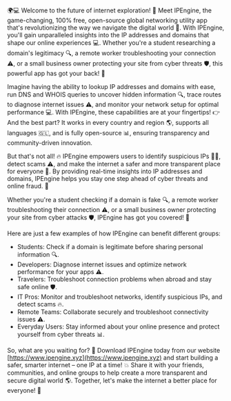 🌍💻 Welcome to the future of internet exploration! 🚀 Meet IPEngine, the game-changing, 100% free, open-source global networking utility app that's revolutionizing the way we navigate the digital world 📡. With IPEngine, you'll gain unparalleled insights into the IP addresses and domains that shape our online experiences 💻. Whether you're a student researching a domain's legitimacy 🔍, a remote worker troubleshooting your connection ⚠️, or a small business owner protecting your site from cyber threats 🛡️, this powerful app has got your back! 🙌

Imagine having the ability to lookup IP addresses and domains with ease, run DNS and WHOIS queries to uncover hidden information 🔍, trace routes to diagnose internet issues ⚠️, and monitor your network setup for optimal performance 💻. With IPEngine, these capabilities are at your fingertips! 👉 And the best part? It works in every country and region 🌎, supports all languages 🇬🇱, and is fully open-source 📊, ensuring transparency and community-driven innovation.

But that's not all! 🔥 IPEngine empowers users to identify suspicious IPs 🕵️‍♀️, detect scams ⚠️, and make the internet a safer and more transparent place for everyone 🌈. By providing real-time insights into IP addresses and domains, IPEngine helps you stay one step ahead of cyber threats and online fraud. 💪

Whether you're a student checking if a domain is fake 🔍, a remote worker troubleshooting their connection ⚠️, or a small business owner protecting your site from cyber attacks 🛡️, IPEngine has got you covered! 🙌

Here are just a few examples of how IPEngine can benefit different groups:

* Students: Check if a domain is legitimate before sharing personal information 🔍.
* Developers: Diagnose internet issues and optimize network performance for your apps ⚠️.
* Travelers: Troubleshoot connection problems when abroad and stay safe online 🛡️.
* IT Pros: Monitor and troubleshoot networks, identify suspicious IPs, and detect scams 🔥.
* Remote Teams: Collaborate securely and troubleshoot connectivity issues ⚠️.
* Everyday Users: Stay informed about your online presence and protect yourself from cyber threats 📊.

So, what are you waiting for? 🤔 Download IPEngine today from our website [https://www.ipengine.xyz](https://www.ipengine.xyz) and start building a safer, smarter internet – one IP at a time! 💥 Share it with your friends, communities, and online groups to help create a more transparent and secure digital world 🌎. Together, let's make the internet a better place for everyone! 🙏